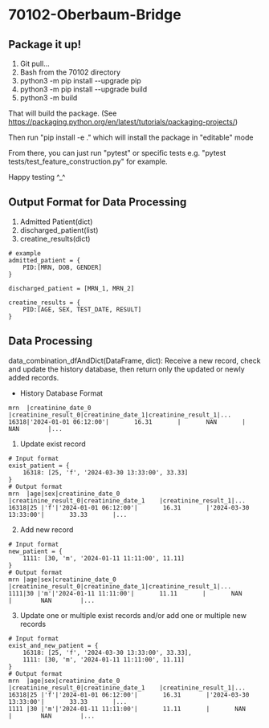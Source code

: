 # 70102-Oberbaum-Bridge

## Package it up!
1. Git pull...
2. Bash from the 70102 directory
3. python3 -m pip install --upgrade pip
4. python3 -m pip install --upgrade build
5. python3 -m build

That will build the package. (See https://packaging.python.org/en/latest/tutorials/packaging-projects/)

Then run "pip install -e ." which will install the package in "editable" mode

From there, you can just run "pytest" or specific tests e.g. "pytest tests/test_feature_construction.py" for example.

Happy testing ^_^

## Output Format for Data Processing
1. Admitted Patient(dict)
2. discharged_patient(list)
3. creatine_results(dict)
```
# example
admitted_patient = {
    PID:[MRN, DOB, GENDER]
}

discharged_patient = [MRN_1, MRN_2]

creatine_results = {
    PID:[AGE, SEX, TEST_DATE, RESULT]
}
```
## Data Processing
data_combination_dfAndDict(DataFrame, dict): Receive a new record, check and update the history database, then return only the updated or newly added records.

* History Database Format
```
mrn  |creatinine_date_0    |creatinine_result_0|creatinine_date_1|creatinine_result_1|...
16318|'2024-01-01 06:12:00'|       16.31       |       NAN       |        NAN        |...
```
1. Update exist record
```
# Input format
exist_patient = {
    16318: [25, 'f', '2024-03-30 13:33:00', 33.33]
}
# Output format
mrn  |age|sex|creatinine_date_0    |creatinine_result_0|creatinine_date_1    |creatinine_result_1|...
16318|25 |'f'|'2024-01-01 06:12:00'|       16.31       |'2024-03-30 13:33:00'|       33.33       |...
```
2. Add new record
```
# Input format
new_patient = {
    1111: [30, 'm', '2024-01-11 11:11:00', 11.11]
}
# Output format
mrn |age|sex|creatinine_date_0    |creatinine_result_0|creatinine_date_1|creatinine_result_1|...
1111|30 |'m'|'2024-01-11 11:11:00'|       11.11       |       NAN       |        NAN        |...
```
3. Update one or multiple exist records and/or add one or multiple new records
```
# Input format
exist_and_new_patient = {
    16318: [25, 'f', '2024-03-30 13:33:00', 33.33],
    1111: [30, 'm', '2024-01-11 11:11:00', 11.11]
}
# Output format
mrn  |age|sex|creatinine_date_0    |creatinine_result_0|creatinine_date_1    |creatinine_result_1|...
16318|25 |'f'|'2024-01-01 06:12:00'|       16.31       |'2024-03-30 13:33:00'|       33.33       |...
1111 |30 |'m'|'2024-01-11 11:11:00'|       11.11       |       NAN           |        NAN        |...
```